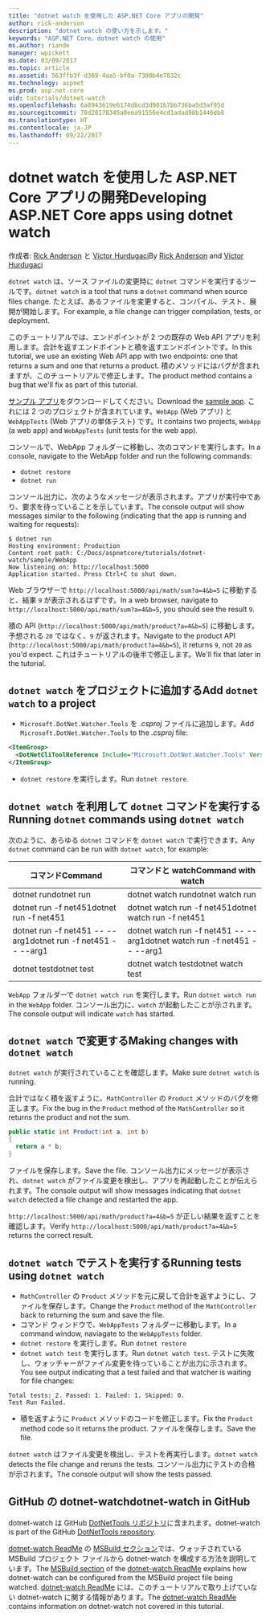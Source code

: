 ```yaml
---
title: "dotnet watch を使用した ASP.NET Core アプリの開発"
author: rick-anderson
description: "dotnet watch の使い方を示します。"
keywords: "ASP.NET Core、dotnet watch の使用"
ms.author: riande
manager: wpickett
ms.date: 03/09/2017
ms.topic: article
ms.assetid: 563ffb3f-d369-4aa5-bf0a-7300b4e7832c
ms.technology: aspnet
ms.prod: asp.net-core
uid: tutorials/dotnet-watch
ms.openlocfilehash: 6a8943619e6174dbcd3d901b7bb736ba5d3af95d
ms.sourcegitcommit: 78d28178345a0eea91556e4cd1adad98b1446db8
ms.translationtype: HT
ms.contentlocale: ja-JP
ms.lasthandoff: 09/22/2017
---
```

# <a name="developing-aspnet-core-apps-using-dotnet-watch"></a><span data-ttu-id="985b4-104">dotnet watch を使用した ASP.NET Core アプリの開発</span><span class="sxs-lookup"><span data-stu-id="985b4-104">Developing ASP.NET Core apps using dotnet watch</span></span>


<span data-ttu-id="985b4-105">作成者: [Rick Anderson](https://twitter.com/RickAndMSFT) と [Victor Hurdugaci](https://twitter.com/victorhurdugaci)</span><span class="sxs-lookup"><span data-stu-id="985b4-105">By [Rick Anderson](https://twitter.com/RickAndMSFT) and [Victor Hurdugaci](https://twitter.com/victorhurdugaci)</span></span>

<span data-ttu-id="985b4-106">`dotnet watch` は、ソース ファイルの変更時に `dotnet` コマンドを実行するツールです。</span><span class="sxs-lookup"><span data-stu-id="985b4-106">`dotnet watch` is a tool that runs a `dotnet` command when source files change.</span></span> <span data-ttu-id="985b4-107">たとえば、あるファイルを変更すると、コンパイル、テスト、展開が開始します。</span><span class="sxs-lookup"><span data-stu-id="985b4-107">For example, a file change can trigger compilation, tests, or deployment.</span></span>

<span data-ttu-id="985b4-108">このチュートリアルでは、エンドポイントが 2 つの既存の Web API アプリを利用します。合計を返すエンドポイントと積を返すエンドポイントです。</span><span class="sxs-lookup"><span data-stu-id="985b4-108">In this tutorial, we use an existing Web API app with two endpoints: one that returns a sum and one that returns a product.</span></span> <span data-ttu-id="985b4-109">積のメソッドにはバグが含まれますが、このチュートリアルで修正します。</span><span class="sxs-lookup"><span data-stu-id="985b4-109">The product method contains a bug that we'll fix as part of this tutorial.</span></span>

<span data-ttu-id="985b4-110">[サンプル アプリ](https://github.com/aspnet/Docs/tree/master/aspnetcore/tutorials/dotnet-watch/sample)をダウンロードしてください。</span><span class="sxs-lookup"><span data-stu-id="985b4-110">Download the [sample app](https://github.com/aspnet/Docs/tree/master/aspnetcore/tutorials/dotnet-watch/sample).</span></span> <span data-ttu-id="985b4-111">これには 2 つのプロジェクトが含まれています。`WebApp` (Web アプリ) と `WebAppTests` (Web アプリの単体テスト) です。</span><span class="sxs-lookup"><span data-stu-id="985b4-111">It contains two projects, `WebApp` (a web app) and `WebAppTests` (unit tests for the web app).</span></span>

<span data-ttu-id="985b4-112">コンソールで、WebApp フォルダーに移動し、次のコマンドを実行します。</span><span class="sxs-lookup"><span data-stu-id="985b4-112">In a console, navigate to the WebApp folder and run the following commands:</span></span>

- `dotnet restore`
- `dotnet run`

<span data-ttu-id="985b4-113">コンソール出力に、次のようなメッセージが表示されます。アプリが実行中であり、要求を待っていることを示しています。</span><span class="sxs-lookup"><span data-stu-id="985b4-113">The console output will show messages similar to the following (indicating that the app is running and waiting for requests):</span></span>

```console
$ dotnet run
Hosting environment: Production
Content root path: C:/Docs/aspnetcore/tutorials/dotnet-watch/sample/WebApp
Now listening on: http://localhost:5000
Application started. Press Ctrl+C to shut down.
```

<span data-ttu-id="985b4-114">Web ブラウザーで `http://localhost:5000/api/math/sum?a=4&b=5` に移動すると、結果 `9` が表示されるはずです。</span><span class="sxs-lookup"><span data-stu-id="985b4-114">In a web browser, navigate to `http://localhost:5000/api/math/sum?a=4&b=5`, you should see the result `9`.</span></span>

<span data-ttu-id="985b4-115">積の API (`http://localhost:5000/api/math/product?a=4&b=5`) に移動します。予想される `20` ではなく、`9` が返されます。</span><span class="sxs-lookup"><span data-stu-id="985b4-115">Navigate to the product API (`http://localhost:5000/api/math/product?a=4&b=5`), it returns `9`, not `20` as you'd expect.</span></span> <span data-ttu-id="985b4-116">これはチュートリアルの後半で修正します。</span><span class="sxs-lookup"><span data-stu-id="985b4-116">We'll fix that later in the tutorial.</span></span>

## <a name="add-dotnet-watch-to-a-project"></a><span data-ttu-id="985b4-117">`dotnet watch` をプロジェクトに追加する</span><span class="sxs-lookup"><span data-stu-id="985b4-117">Add `dotnet watch` to a project</span></span>

- <span data-ttu-id="985b4-118">`Microsoft.DotNet.Watcher.Tools` を *.csproj* ファイルに追加します。</span><span class="sxs-lookup"><span data-stu-id="985b4-118">Add `Microsoft.DotNet.Watcher.Tools` to the *.csproj* file:</span></span>
 ```xml
 <ItemGroup>
   <DotNetCliToolReference Include="Microsoft.DotNet.Watcher.Tools" Version="2.0.0" />
 </ItemGroup> 
 ```

- <span data-ttu-id="985b4-119">`dotnet restore` を実行します。</span><span class="sxs-lookup"><span data-stu-id="985b4-119">Run `dotnet restore`.</span></span>

## <a name="running-dotnet-commands-using-dotnet-watch"></a><span data-ttu-id="985b4-120">`dotnet watch` を利用して `dotnet` コマンドを実行する</span><span class="sxs-lookup"><span data-stu-id="985b4-120">Running `dotnet` commands using `dotnet watch`</span></span>

<span data-ttu-id="985b4-121">次のように、あらゆる `dotnet` コマンドを `dotnet watch` で実行できます。</span><span class="sxs-lookup"><span data-stu-id="985b4-121">Any `dotnet` command can be run with `dotnet watch`, for example:</span></span>

| <span data-ttu-id="985b4-122">コマンド</span><span class="sxs-lookup"><span data-stu-id="985b4-122">Command</span></span> | <span data-ttu-id="985b4-123">コマンドと watch</span><span class="sxs-lookup"><span data-stu-id="985b4-123">Command with watch</span></span> |
| ---- | ----- |
| <span data-ttu-id="985b4-124">dotnet run</span><span class="sxs-lookup"><span data-stu-id="985b4-124">dotnet run</span></span> | <span data-ttu-id="985b4-125">dotnet watch run</span><span class="sxs-lookup"><span data-stu-id="985b4-125">dotnet watch run</span></span> |
| <span data-ttu-id="985b4-126">dotnet run -f net451</span><span class="sxs-lookup"><span data-stu-id="985b4-126">dotnet run -f net451</span></span> | <span data-ttu-id="985b4-127">dotnet watch run -f net451</span><span class="sxs-lookup"><span data-stu-id="985b4-127">dotnet watch run -f net451</span></span> |
| <span data-ttu-id="985b4-128">dotnet run -f net451 -- --arg1</span><span class="sxs-lookup"><span data-stu-id="985b4-128">dotnet run -f net451 -- --arg1</span></span> | <span data-ttu-id="985b4-129">dotnet watch run -f net451 -- --arg1</span><span class="sxs-lookup"><span data-stu-id="985b4-129">dotnet watch run -f net451 -- --arg1</span></span> |
| <span data-ttu-id="985b4-130">dotnet test</span><span class="sxs-lookup"><span data-stu-id="985b4-130">dotnet test</span></span> | <span data-ttu-id="985b4-131">dotnet watch test</span><span class="sxs-lookup"><span data-stu-id="985b4-131">dotnet watch test</span></span> |

<span data-ttu-id="985b4-132">`WebApp` フォルダーで `dotnet watch run` を実行します。</span><span class="sxs-lookup"><span data-stu-id="985b4-132">Run `dotnet watch run` in the `WebApp` folder.</span></span> <span data-ttu-id="985b4-133">コンソール出力に、`watch` が起動したことが示されます。</span><span class="sxs-lookup"><span data-stu-id="985b4-133">The console output will indicate `watch` has started.</span></span>

## <a name="making-changes-with-dotnet-watch"></a><span data-ttu-id="985b4-134">`dotnet watch` で変更する</span><span class="sxs-lookup"><span data-stu-id="985b4-134">Making changes with `dotnet watch`</span></span>

<span data-ttu-id="985b4-135">`dotnet watch` が実行されていることを確認します。</span><span class="sxs-lookup"><span data-stu-id="985b4-135">Make sure `dotnet watch` is running.</span></span>

<span data-ttu-id="985b4-136">合計ではなく積を返すように、`MathController` の `Product` メソッドのバグを修正します。</span><span class="sxs-lookup"><span data-stu-id="985b4-136">Fix the bug in the `Product` method of the `MathController` so it returns the product and not the sum.</span></span>

```csharp
public static int Product(int a, int b)
{
  return a * b;
} 
```

<span data-ttu-id="985b4-137">ファイルを保存します。</span><span class="sxs-lookup"><span data-stu-id="985b4-137">Save the file.</span></span> <span data-ttu-id="985b4-138">コンソール出力にメッセージが表示され、`dotnet watch` がファイル変更を検出し、アプリを再起動したことが伝えられます。</span><span class="sxs-lookup"><span data-stu-id="985b4-138">The console output will show messages indicating that `dotnet watch` detected a file change and restarted the app.</span></span>

<span data-ttu-id="985b4-139">`http://localhost:5000/api/math/product?a=4&b=5` が正しい結果を返すことを確認します。</span><span class="sxs-lookup"><span data-stu-id="985b4-139">Verify `http://localhost:5000/api/math/product?a=4&b=5` returns the correct result.</span></span>

## <a name="running-tests-using-dotnet-watch"></a><span data-ttu-id="985b4-140">`dotnet watch` でテストを実行する</span><span class="sxs-lookup"><span data-stu-id="985b4-140">Running tests using `dotnet watch`</span></span>

- <span data-ttu-id="985b4-141">`MathController` の `Product` メソッドを元に戻して合計を返すようにし、ファイルを保存します。</span><span class="sxs-lookup"><span data-stu-id="985b4-141">Change the `Product` method of the `MathController` back to returning the sum and save the file.</span></span>
- <span data-ttu-id="985b4-142">コマンド ウィンドウで、`WebAppTests` フォルダーに移動します。</span><span class="sxs-lookup"><span data-stu-id="985b4-142">In a command window, naviagate to the `WebAppTests` folder.</span></span>
- <span data-ttu-id="985b4-143">`dotnet restore` を実行します。</span><span class="sxs-lookup"><span data-stu-id="985b4-143">Run `dotnet restore`</span></span>
- <span data-ttu-id="985b4-144">`dotnet watch test` を実行します。</span><span class="sxs-lookup"><span data-stu-id="985b4-144">Run `dotnet watch test`.</span></span> <span data-ttu-id="985b4-145">テストに失敗し、ウォッチャーがファイル変更を待っていることが出力に示されます。</span><span class="sxs-lookup"><span data-stu-id="985b4-145">You see output indicating that a test failed and that watcher is waiting for file changes:</span></span>

 ```console
 Total tests: 2. Passed: 1. Failed: 1. Skipped: 0.
 Test Run Failed.
  ```
- <span data-ttu-id="985b4-146">積を返すように `Product` メソッドのコードを修正します。</span><span class="sxs-lookup"><span data-stu-id="985b4-146">Fix the `Product` method code so it returns the product.</span></span> <span data-ttu-id="985b4-147">ファイルを保存します。</span><span class="sxs-lookup"><span data-stu-id="985b4-147">Save the file.</span></span>

<span data-ttu-id="985b4-148">`dotnet watch` はファイル変更を検出し、テストを再実行します。</span><span class="sxs-lookup"><span data-stu-id="985b4-148">`dotnet watch` detects the file change and reruns the tests.</span></span> <span data-ttu-id="985b4-149">コンソール出力にテストの合格が示されます。</span><span class="sxs-lookup"><span data-stu-id="985b4-149">The console output will show the tests passed.</span></span>

## <a name="dotnet-watch-in-github"></a><span data-ttu-id="985b4-150">GitHub の dotnet-watch</span><span class="sxs-lookup"><span data-stu-id="985b4-150">dotnet-watch in GitHub</span></span>

<span data-ttu-id="985b4-151">dotnet-watch は GitHub [DotNetTools リポジトリ](https://github.com/aspnet/DotNetTools/tree/dev/src/Microsoft.DotNet.Watcher.Tools)に含まれます。</span><span class="sxs-lookup"><span data-stu-id="985b4-151">dotnet-watch is part of the GitHub [DotNetTools repository](https://github.com/aspnet/DotNetTools/tree/dev/src/Microsoft.DotNet.Watcher.Tools).</span></span>

<span data-ttu-id="985b4-152">[dotnet-watch ReadMe](https://github.com/aspnet/DotNetTools/blob/dev/src/Microsoft.DotNet.Watcher.Tools/README.md) の [MSBuild セクション](https://github.com/aspnet/DotNetTools/blob/dev/src/Microsoft.DotNet.Watcher.Tools/README.md#msbuild)では、ウォッチされている MSBuild プロジェクト ファイルから dotnet-watch を構成する方法を説明しています。</span><span class="sxs-lookup"><span data-stu-id="985b4-152">The [MSBuild section](https://github.com/aspnet/DotNetTools/blob/dev/src/Microsoft.DotNet.Watcher.Tools/README.md#msbuild) of the [dotnet-watch ReadMe](https://github.com/aspnet/DotNetTools/blob/dev/src/Microsoft.DotNet.Watcher.Tools/README.md) explains how dotnet-watch can be configured from the MSBuild project file being watched.</span></span> <span data-ttu-id="985b4-153">[dotnet-watch ReadMe](https://github.com/aspnet/DotNetTools/blob/dev/src/Microsoft.DotNet.Watcher.Tools/README.md) には、このチュートリアルで取り上げていない dotnet-watch に関する情報があります。</span><span class="sxs-lookup"><span data-stu-id="985b4-153">The [dotnet-watch ReadMe](https://github.com/aspnet/DotNetTools/blob/dev/src/Microsoft.DotNet.Watcher.Tools/README.md) contains information on dotnet-watch not covered in this tutorial.</span></span>
